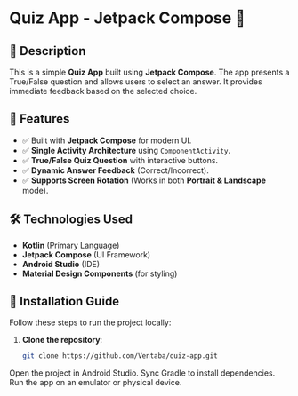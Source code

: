# Quiz App - Jetpack Compose 📝

## 📌 Description
This is a simple **Quiz App** built using **Jetpack Compose**. The app presents a True/False question and allows users to select an answer. It provides immediate feedback based on the selected choice.

## 🚀 Features
- ✅ Built with **Jetpack Compose** for modern UI.
- ✅ **Single Activity Architecture** using `ComponentActivity`.
- ✅ **True/False Quiz Question** with interactive buttons.
- ✅ **Dynamic Answer Feedback** (Correct/Incorrect).
- ✅ **Supports Screen Rotation** (Works in both **Portrait & Landscape** mode).



## 🛠️ Technologies Used
- **Kotlin** (Primary Language)
- **Jetpack Compose** (UI Framework)
- **Android Studio** (IDE)
- **Material Design Components** (for styling)

## 📂 Installation Guide
Follow these steps to run the project locally:

1. **Clone the repository**:
   ```bash
   git clone https://github.com/Ventaba/quiz-app.git
Open the project in Android Studio.
Sync Gradle to install dependencies.
Run the app on an emulator or physical device.

